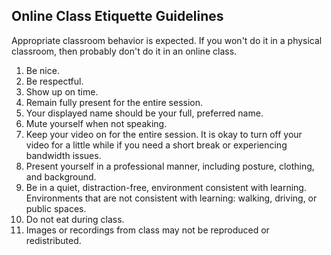 Online Class Etiquette Guidelines
------

Appropriate classroom behavior is expected. If you won't do it in a physical classroom, then probably don't do it in an online class.

1. Be nice.
1. Be respectful.
1. Show up on time. 
1. Remain fully present for the entire session.
1. Your displayed name should be your full, preferred name.
1. Mute yourself when not speaking.
1. Keep your video on for the entire session. It is okay to turn off your video for a little while if you need a short break or experiencing bandwidth issues.
1. Present yourself in a professional manner, including posture, clothing, and background.
1. Be in a quiet, distraction-free, environment consistent with learning. Environments that are not consistent with learning: walking, driving, or public spaces.
1. Do not eat during class.
1. Images or recordings from class may not be reproduced or redistributed. 
